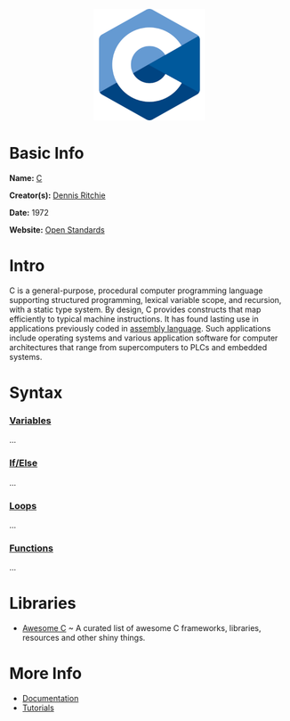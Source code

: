 <p align="center"><img width="200" height="200" src="https://github.com/jgphilpott/babel/blob/main/C/logo.png"></p>

# Basic Info

**Name:** [C](https://en.wikipedia.org/wiki/C_(programming_language))

**Creator(s):** [Dennis Ritchie](https://en.wikipedia.org/wiki/Dennis_Ritchie)

**Date:** 1972

**Website:** [Open Standards](http://www.open-std.org/jtc1/sc22/wg14)

# Intro

C is a general-purpose, procedural computer programming language supporting structured programming, lexical variable scope, and recursion, with a static type system. By design, C provides constructs that map efficiently to typical machine instructions. It has found lasting use in applications previously coded in [assembly language](https://github.com/jgphilpott/babel/blob/main/Assembly/README.md). Such applications include operating systems and various application software for computer architectures that range from supercomputers to PLCs and embedded systems.

# Syntax

### [Variables](https://www.tutorialspoint.com/cprogramming/c_variables.htm)

...

### [If/Else](https://www.tutorialspoint.com/cprogramming/c_decision_making.htm)

...

### [Loops](https://www.tutorialspoint.com/cprogramming/c_loops.htm)

...

### [Functions](https://www.tutorialspoint.com/cprogramming/c_functions.htm)

...

# Libraries

 - [Awesome C](https://github.com/oz123/awesome-c) ~ A curated list of awesome C frameworks, libraries, resources and other shiny things.

# More Info

 - [Documentation](http://www.open-std.org/jtc1/sc22/wg14/www/wg14_document_log)
 - [Tutorials](https://www.tutorialspoint.com/cprogramming/index.htm)
